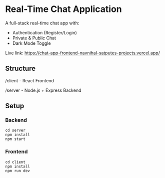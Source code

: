 # Real-Time Chat Application

A full-stack real-time chat app with:

- Authentication (Register/Login)
- Private & Public Chat
- Dark Mode Toggle

Live link: https://chat-app-frontend-navnihal-satputes-projects.vercel.app/

## Structure
/client - React Frontend

/server - Node.js + Express Backend

## Setup

### Backend
```
cd server
npm install
npm start
```
### Frontend
```
cd client
npm install
npm run dev
```
